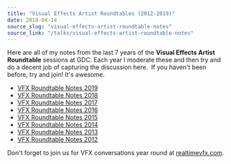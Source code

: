 ```yaml
---
title: "Visual Effects Artist Roundtables (2012-2019)"
date: 2018-04-14
source_slug: "visual-effects-artist-roundtable-notes"
source_link: "/talks/visual-effects-artist-roundtable-notes"
---
```


Here are all of my notes from the last 7 years of the **Visual Effects Artist Roundtable** sessions at GDC. Each year I moderate these and then try and do a decent job of capturing the discussion here.  If you haven't been before, try and join! It's awesome.

- [VFX Roundtable Notes 2019](http://drewskillman.com/gdc2019_vfxroundtable.pdf)
- [VFX Roundtable Notes 2018](http://drewskillman.com/gdc2018_vfxroundtable.pdf)
- [VFX Roundtable Notes 2017](http://drewskillman.com/gdc2017_vfxroundtable.pdf)
- [VFX Roundtable Notes 2016](http://drewskillman.com/gdc2016_vfxroundtable.pdf)
- [VFX Roundtable Notes 2015](http://drewskillman.com/gdc2015_vfxroundtable.pdf)
- [VFX Roundtable Notes 2014](http://drewskillman.com/gdc2014_vfxroundtable.pdf)
- [VFX Roundtable Notes 2013](http://drewskillman.com/gdc2013_vfxroundtable.pdf)
- [VFX Roundtable Notes 2012](http://drewskillman.com/gdc2012_vfxroundtable.pdf)

Don't forget to join us for VFX conversations year round at [realtimevfx.com](http://realtimevfx.com).
